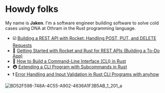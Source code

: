 
# Howdy folks

My name is **Jaken**. I'm a software engineer building software to solve cold cases using DNA at Othram in the Rust programming language.

 - ☑️ [Building a REST API with Rocket: Handling POST, PUT, and DELETE Requests](https://medium.com/@JakenH/building-a-rest-api-with-rocket-handling-post-put-and-delete-requests-3329fdd7c4cb)
 - 🚀 [Getting Started with Rocket and Rust for REST APIs (Building a To-Do App)](https://medium.com/@JakenH/getting-started-with-rocket-and-rust-for-rest-apis-building-a-to-do-app-95ec3e38c670)
 - 👏 [How to Build a Command-Line Interface (CLI) in Rust](https://medium.com/@JakenH/how-to-build-a-command-line-interface-cli-in-rust-3b2d3136874f)
 - 🚇 [Extending a CLI Program with Subcommands in Rust](https://medium.com/geekculture/extending-a-cli-program-with-subcommands-in-rust-64d90537fc49)
 - ❗ [Error Handling and Input Validation in Rust CLI Programs with anyhow](https://medium.com/@JakenH/error-handling-and-input-validation-in-rust-cli-programs-with-anyhow-6835485332e2)

![BD52F598-748A-4C55-A902-4636A1F3B5AB_1_201_a](https://github.com/JakenHerman/JakenHerman/assets/4694843/a3174ccf-acb0-41d5-98b0-04a049d0d0ea)


